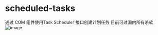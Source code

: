 # scheduled-tasks
通过 COM 组件使用Task Scheduler 接口创建计划任务
目前可过国内所有杀软
![image](https://github.com/ZJING77/scheduled-tasks/assets/74964132/f554c188-6027-4406-a9a5-76ffe5774946)
